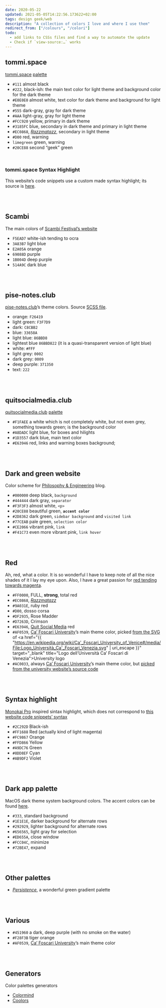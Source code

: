 ```yaml
---
date: 2020-05-22
updated: 2021-05-05T14:22:56.173622+02:00
tags: design geek/web
description: "A collection of colors I love and where I use them"
redirect_from: ["/colours", "/colori"]
todo:
  - add links to CSSs files and find a way to automate the update
  - Check if `view-source:…` works
---
```

## tommi.space

[tommi.space](https://tommi.space "Tommi Space") [palette](https://github.com/xplosionmind/tommi.space/blob/main/_sass/_root.scss "tommi.space main colors in a CSS file")

- `#111` almost black
- `#222`, black-ish: the main text color for light theme and background color for the dark theme
- `#E0E0E0` almost white, text color for dark theme and background for light theme
- `#555` dark-gray, gray for dark theme
- `#AAA` light-gray, gray for light theme
- `#FCC920` yellow, primary in dark theme
- `#3185FC` blue, secondary in dark theme and primary in light theme
- `#EC0868`, [<cite>Razzmatazz</cite>](https://en.wikipedia.org/wiki/Razzmatazz_(song) "Razzmatazz on Wikipedia"), secondary in light theme
- `#D00` red, warning
- `limegreen` green, warning
- `#20CE88` second “geek” green

<br>

### tommi.space Syntax Highlight

This website’s code snippets use a custom made syntax highlight; its source is [here](https://github.com/xplosionmind/tommi.space/blob/main/_sass/_highlight.scss "tommi.space’s highlight.scss").

<br>
<br>

## Scambi

The main colors of [Scambi Festival’s website](https://scambi.org "Scambi")

- `F5EAD7` white-ish tending to ocra
- `3A83B7` light blue
- `E2A05A` orange
- `69088D` purple
- `1B004D` deep purple
- `514A9C` dark blue

<br>
<br>

## pise-notes.club

[pise-notes.club]’s theme colors. Source [SCSS file](https://github.com/xplosionmind/PISE-notes/blob/e53b09b7eb391ac17f1c3a97a005a19412c3d397/style.scss#L13 "PISE Notes SCSS color variables").

- orange: `F26419`
- light green: `F3F7D9`
- dark: `C8CBB2`
- blue: `33658A`
- light blue: `86BBD8`
- lightest blue `86BBD822` (it is a quasi-transparent version of light blue)
- white: `#FFF`
- light grey: `0002`
- dark grey: `0009`
- deep purple: `371350`
- text: `222`

<br>
<br>

## quitsocialmedia.club

[quitsocialmedia.club](https://quitsocialmedia.club "Quit Social Media") [palette](https://github.com/xplosionmind/quitsocialmedia.club/blob/8763e5636a9716bd947527459e6731ccefa42afc/style.scss#L12 "quitsocialmedia.club’s CSS")

- `#F1FAEE` a white which is not completely white, but not even grey, something towards green; is the background color
- `#A8DADC` light blue, for boxes and hilights
- `#1D3557` dark blue, main text color
- `#E63946` red, links and warning boxes background;

<br>
<br>

## Dark and green website

Color scheme for [Philosophy & Engineering](/filosofia "Philosophy section of the blog") blog.

- `#000000` deep black, `background`
- `#444444` dark gray, `separator`
- `#F3F3F3` almost white, `<p>`
- `#20CE88` beautiful green, **`accent color`**
- `#2D8362` dark green, `sidebar background` and `visited link`
- `#77CEAB` pale green, `selection color`
- `#CE2066` vibrant pink, `link`
- `#F41C73` even more vibrant pink, `link hover`

<br>
<br>

## Red

Ah, red, what a color. It is so wonderful I have to keep note of all the nice shades of it I lay my eye upon. Also, I have a great passion for <u>red tending towards magenta</u>.

- `#FF0000`, FULL, **strong**, total red
- `#EC0868`, [*Razzmatazz*](https://en.wikipedia.org/wiki/Razzmatazz_(song) "Razzmatazz on Wikipedia")
- `#9A031E`, ruby red
- `#D00`, dosso corsa
- `#DF2935`, Rose Madder
- `#D7263D`, Crimson
- `#E63946`, [Quit Social Media](#quitsocialmediaclub) red
- `#AF0539`, [Ca’ Foscari University](https://unive.it "Ca’Foscari University")’s main theme color, picked <a href="view-source:https://upload.wikimedia.org/wikipedia/commons/b/bc/Logo_Universit%C3%A0_Ca'_Foscari_Venezia.svg#line11"  target="_blank" title="The line of the source code of the SVG of the logo of Ca’Foscari containing the HEX code of the color">from the SVG </a>of <a href="{{ "https://en.wikipedia.org/wiki/Ca'_Foscari_University_of_Venice#/media/File:Logo_Università_Ca'_Foscari_Venezia.svg" | uri_escape }}"  target="_blank" title="Logo dell’Università Ca’ Foscari di Venezia">University logo</a>
- `#AC0033`, always [Ca’ Foscari University](https://unive.it "Ca’Foscari University")’s main theme color, but <a href="view-source:https://www.unive.it/#line32"  target="_blank" title="Link to Ca’Foscari website source code">picked from the university website’s source code</a>

<br>
<br>

## Syntax highlight

[Monokai Pro](https://monokai.pro "Monokai Pro") inspired sintax highlight, which does not correspond to [this website code snippets’ syntax](#tommispace-syntax-highlight)

- `#2C292D` Black-ish
- `#FF1688` Red (actually kind of light magenta)
- `#FC9867` Orange
- `#FFD866` Yellow
- `#A9DC76` Green
- `#8DD8EF` Cyan
- `#AB9DF2` Violet

<br>
<br>

## Dark app palette

MacOS dark theme system background colors. The accent colors can be found [here](https://developer.apple.com/design/human-interface-guidelines/macos/visual-design/color/).

- `#333`, standard background
- `#1E1E1E`, darker background for alternate rows
- `#292929`, lighter background for alternate rows
- `#656565`, light gray for selection
- `#ED655A`, close window
- `#FCC04C`, minimize
- `#72BE47`, expand

<br>
<br>

## Other palettes

- [<cite>Persistence</cite>](https://www.color-hex.com/color-palette/89620 "Persistence color palette"), a wonderful green gradient palette

<br>
<br>

## Various

- `#451960` a dark, deep purple (with no smoke on the water)
- `#F28F3B` tiger orange
- `#AF0539`, [Ca’ Foscari University](https://unive.it "Ca’Foscari University")’s main theme color

<br>
<br>

## Generators

Color palettes generators

- [Colormind](http://colormind.io/ "Colormind")
- [Coolors](https://coolors.co/ "Coolors")

[pise-notes.club]: https://pise-notes.club "PISE Notes"